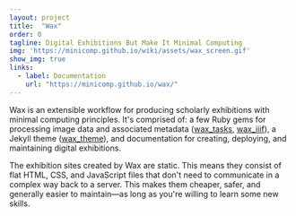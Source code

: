 ```yaml
---
layout: project
title:  "Wax"
order: 0
tagline: Digital Exhibitions But Make It Minimal Computing
img: 'https://minicomp.github.io/wiki/assets/wax_screen.gif'
show_img: true
links: 
  - label: Documentation
    url: "https://minicomp.github.io/wax/"
---
```


Wax is an extensible workflow for producing scholarly exhibitions with minimal computing principles. It's comprised of: a few Ruby gems for processing image data and associated metadata ([wax_tasks](https://github.com/minicomp/wax_tasks/), [wax_iiif](https://github.com/minicomp/wax_iiif/)), a Jekyll theme ([wax_theme](https://github.com/minicomp/wax/)), and documentation for creating, deploying, and maintaining digital exhibitions.

The exhibition sites created by Wax are static. This means they consist of flat HTML, CSS, and JavaScript files that don't need to communicate in a complex way back to a server. This makes them cheaper, safer, and generally easier to maintain—as long as you're willing to learn some new skills.